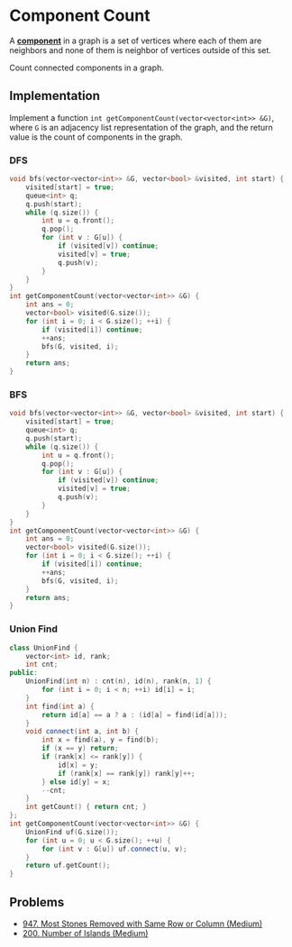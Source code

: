 # Component Count

A [**component**](https://en.wikipedia.org/wiki/Component_(graph_theory)) in a graph is a set of vertices where each of them are neighbors and none of them is neighbor of vertices outside of this set.

Count connected components in a graph.

## Implementation

Implement a function `int getComponentCount(vector<vector<int>> &G)`, where `G` is an adjacency list representation of the graph, and the return value is the count of components in the graph.

### DFS

```cpp
void bfs(vector<vector<int>> &G, vector<bool> &visited, int start) {
    visited[start] = true;
    queue<int> q;
    q.push(start);
    while (q.size()) {
        int u = q.front();
        q.pop();
        for (int v : G[u]) {
            if (visited[v]) continue;
            visited[v] = true;
            q.push(v);
        }
    }
}
int getComponentCount(vector<vector<int>> &G) {
    int ans = 0;
    vector<bool> visited(G.size());
    for (int i = 0; i < G.size(); ++i) {
        if (visited[i]) continue;
        ++ans;
        bfs(G, visited, i);
    }
    return ans;
}
```

### BFS

```cpp
void bfs(vector<vector<int>> &G, vector<bool> &visited, int start) {
    visited[start] = true;
    queue<int> q;
    q.push(start);
    while (q.size()) {
        int u = q.front();
        q.pop();
        for (int v : G[u]) {
            if (visited[v]) continue;
            visited[v] = true;
            q.push(v);
        }
    }
}
int getComponentCount(vector<vector<int>> &G) {
    int ans = 0;
    vector<bool> visited(G.size());
    for (int i = 0; i < G.size(); ++i) {
        if (visited[i]) continue;
        ++ans;
        bfs(G, visited, i);
    }
    return ans;
}
```

### Union Find


```cpp
class UnionFind {
    vector<int> id, rank;
    int cnt;
public:
    UnionFind(int n) : cnt(n), id(n), rank(n, 1) {
        for (int i = 0; i < n; ++i) id[i] = i;
    }
    int find(int a) {
        return id[a] == a ? a : (id[a] = find(id[a]));
    }
    void connect(int a, int b) {
        int x = find(a), y = find(b);
        if (x == y) return;
        if (rank[x] <= rank[y]) {
            id[x] = y;
            if (rank[x] == rank[y]) rank[y]++;
        } else id[y] = x;
        --cnt;
    }
    int getCount() { return cnt; }
};
int getComponentCount(vector<vector<int>> &G) {
    UnionFind uf(G.size());
    for (int u = 0; u < G.size(); ++u) {
        for (int v : G[u]) uf.connect(u, v);
    }
    return uf.getCount();
}
```

## Problems

* [947. Most Stones Removed with Same Row or Column (Medium)](https://leetcode.com/problems/most-stones-removed-with-same-row-or-column/)
* [200. Number of Islands (Medium)](https://leetcode.com/problems/number-of-islands/)